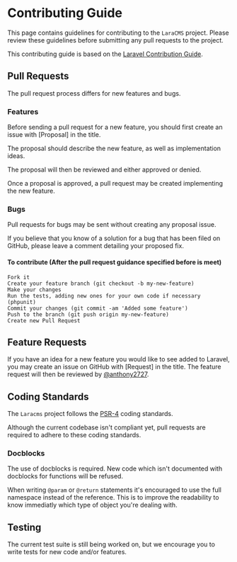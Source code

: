 # Contributing Guide

This page contains guidelines for contributing to the `LaraCMS` project. Please review these guidelines before submitting any pull requests to the project.

This contributing guide is based on the [Laravel Contribution Guide](https://github.com/laravel/framework/blob/master/CONTRIBUTING.md).

## Pull Requests

The pull request process differs for new features and bugs. 

### Features
Before sending a pull request for a new feature, you should first create an issue with [Proposal] in the title. 

The proposal should describe the new feature, as well as implementation ideas. 

The proposal will then be reviewed and either approved or denied. 

Once a proposal is approved, a pull request may be created implementing the new feature.

### Bugs

Pull requests for bugs may be sent without creating any proposal issue. 

If you believe that you know of a solution for a bug that has been filed on GitHub, please leave a comment detailing your proposed fix.

#### To contribute (After the pull request guidance specified before is meet)

    Fork it
    Create your feature branch (git checkout -b my-new-feature)
    Make your changes
    Run the tests, adding new ones for your own code if necessary (phpunit)
    Commit your changes (git commit -am 'Added some feature')
    Push to the branch (git push origin my-new-feature)
    Create new Pull Request


## Feature Requests

If you have an idea for a new feature you would like to see added to Laravel, you may create an issue on GitHub with [Request] in the title. The feature request will then be reviewed by [@anthony2727](https://github.com/anthony2727).

## Coding Standards

The `Laracms` project follows the [PSR-4](http://www.php-fig.org/psr/psr-4/) coding standards. 

Although the current codebase isn't compliant yet, pull requests are required to adhere to these coding standards.

### Docblocks

The use of docblocks is required. New code which isn't documented with docblocks for functions will be refused.

When writing `@param` or `@return` statements it's encouraged to use the full namespace instead of the reference. This is to improve the readability to know immediatly which type of object you're dealing with.

## Testing

The current test suite is still being worked on,  but we encourage you to write tests for new code and/or features.

